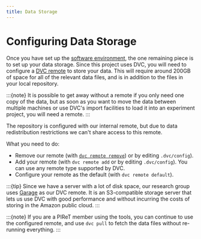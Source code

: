 ```yaml
---
title: Data Storage
---
```


# Configuring Data Storage

Once you have set up the [software environment](./setup.md), the one remaining
piece is to set up your data storage.  Since this project uses DVC, you will
need to configure a [DVC
remote](https://dvc.org/doc/command-reference/remote/add) to store your data.
This will require around 200GB of space for all of the relevant data files, and
is in addition to the files in your local repository.

:::{note}
It is possible to get away without a remote if you only need one copy of the data,
but as soon as you want to move the data between multiple machines or use DVC's
import facilities to load it into an experiment project, you will need a remote.
:::

The repository is configured with our internal remote, but due to data redistribution
restrictions we can't share access to this remote.

What you need to do:

-   Remove our remote (with [`dvc remote remove`](https://dvc.org/doc/command-reference/remote/remove))
    or by editing `.dvc/config`).
-   Add your remote (with `dvc remote add` or by editing `.dvc/config`). You can use any remote type
    supported by DVC.
-   Configure your remote as the default (with `dvc remote default`).

:::{tip}
Since we have a server with a lot of disk space, our research group uses [Garage](https://garagehq.deuxfleurs.fr/)
as our DVC remote.  It is an S3-compatible storage server that lets us use DVC with good performance
and without incurring the costs of storing in the Amazon public cloud.
:::

:::{note}
If you are a PIReT member using the tools, you can continue to use the configured remote, and
use `dvc pull` to fetch the data files without re-running everything.
:::
